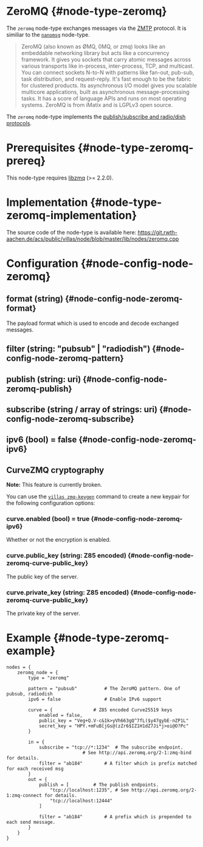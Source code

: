 # ZeroMQ {#node-type-zeromq}

The `zeromq` node-type exchanges messages via the [ZMTP](https://rfc.zeromq.org/spec:23/ZMTP/) protocol.
It is similiar to the [`nanomsg`](nanomsg.md) node-type.

> ZeroMQ (also known as ØMQ, 0MQ, or zmq) looks like an embeddable networking library but acts like a concurrency framework. It gives you sockets that carry atomic messages across various transports like in-process, inter-process, TCP, and multicast. You can connect sockets N-to-N with patterns like fan-out, pub-sub, task distribution, and request-reply. It's fast enough to be the fabric for clustered products. Its asynchronous I/O model gives you scalable multicore applications, built as asynchronous message-processing tasks. It has a score of language APIs and runs on most operating systems. ZeroMQ is from iMatix and is LGPLv3 open source.

The `zeromq` node-type implements the [publish/subscribe and radio/dish protocols](http://api.zeromq.org/4-2:zmq-socket).

# Prerequisites {#node-type-zeromq-prereq}

This node-type requires [libzmq](http://zeromq.org) (>= 2.2.0).

# Implementation {#node-type-zeromq-implementation}

The source code of the node-type is available here:
https://git.rwth-aachen.de/acs/public/villas/node/blob/master/lib/nodes/zeromq.cpp

# Configuration {#node-config-node-zeromq}

## format (string) {#node-config-node-zeromq-format}

The payload format which is used to encode and decode exchanged messages.

## filter (string: "pubsub" | "radiodish") {#node-config-node-zeromq-pattern}

## publish (string: uri) {#node-config-node-zeromq-publish}

## subscribe (string / array of strings: uri) {#node-config-node-zeromq-subscribe}

## ipv6 (bool) = false {#node-config-node-zeromq-ipv6}

## CurveZMQ cryptography

**Note:** This feature is currently broken.

You can use the [`villas zmq-keygen`](../usage/villas-zmq-keygen.md) command to create a new keypair for the following configuration options:

### curve.enabled (bool) = true {#node-config-node-zeromq-ipv6}

Whether or not the encryption is enabled.

### curve.public_key (string: Z85 encoded) {#node-config-node-zeromq-curve-public_key}

The public key of the server.

### curve.private_key (string: Z85 encoded) {#node-config-node-zeromq-curve-public_key}

The private key of the server.

# Example {#node-type-zeromq-example}

``` url="external/node/etc/examples/nodes/zeromq.conf" title="node/etc/examples/nodes/zeromq.conf"
nodes = {
	zeromq_node = {
		type = "zeromq"

		pattern = "pubsub"			# The ZeroMQ pattern. One of pubsub, radiodish
		ipv6 = false				# Enable IPv6 support

		curve = {				# Z85 encoded Curve25519 keys
			enabled = false,
			public_key = "Veg+Q.V-c&1k>yVh663gQ^7fL($y47gybE-nZP1L"
			secret_key = "HPY.+mFuB[jGs@(zZr6$IZ1H1dZ7Ji*j>oi@O?Pc"
		}

		in = {
			subscribe = "tcp://*:1234"	# The subscribe endpoint.
							# See http://api.zeromq.org/2-1:zmq-bind for details.
			filter = "ab184"		# A filter which is prefix matched for each received msg
		}
		out = {
			publish = [			# The publish endpoints.
				"tcp://localhost:1235",	# See http://api.zeromq.org/2-1:zmq-connect for details.
				"tcp://localhost:12444"
			]

			filter = "ab184"		# A prefix which is prepended to each send message.
		}
	}
}
```
